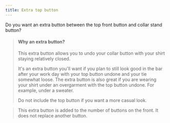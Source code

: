 ```yaml
---
title: Extra top button
---
```


Do you want an extra button between the top front button and collar stand button?

> #### Why an extra button?
>
> This extra button allows you to undo your collar button with your shirt staying relatively closed.
>
> It's an extra button you'll want if you plan to still look good in the bar after your work day with your top button undone and your tie somewhat loose. 
> The extra button is also great if you are wearing your shirt under an overgarment with the top button undone. For example, under a sweater.
>
> Do not include the top button if you want a more casual look.

> This extra button is added to the number of buttons on the front. It does not replace another button.
